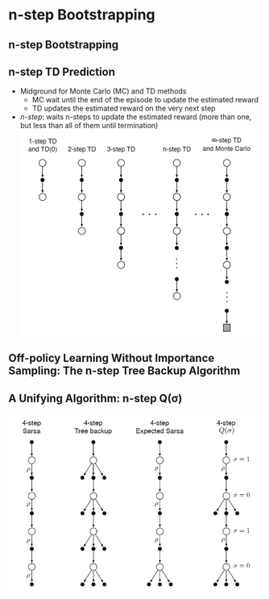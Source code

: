 # __n-step Bootstrapping__

## **n-step Bootstrapping**

## **n-step TD Prediction**
- Midground for Monte Carlo (MC) and TD methods
    - MC wait until the end of the episode to update the estimated reward
    - TD updates the estimated reward on the very next step
- *n-step*: waits n-steps to update the estimated reward (more than one, but less than all of them until termination)
![alt_text](..\images\n-step.JPG 'image')

## **Off-policy Learning Without Importance Sampling: The n-step Tree Backup Algorithm**

## **A Unifying Algorithm: n-step Q(σ)**
![alt_text](..\images\unifying.JPG 'image')
